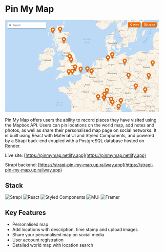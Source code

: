 # Pin My Map

![pin my map](client/public/img/pin_my_map.jpg)

Pin My Map offers users the ability to record places they have visited using the Mapbox API. Users can pin locations on the world map, add notes and photos, as well as share their personalised map page on social networks. It is built using React with Material UI and Styled Components, and powered by a Strapi back-end coupled with a PostgreSQL database hosted on Render.

Live site: [https://pinmymap.netlify.app](https://pinmymap.netlify.app)

Strapi backend: [https://strapi-pin-my-map.up.railway.app](https://strapi-pin-my-map.up.railway.app)

## Stack

![Strapi](https://img.shields.io/badge/strapi-%232E7EEA.svg?style=for-the-badge&logo=strapi&logoColor=white)
![React](https://img.shields.io/badge/react-%2320232a.svg?style=for-the-badge&logo=react&logoColor=%2361DAFB)
![Styled Components](https://img.shields.io/badge/styled--components-DB7093?style=for-the-badge&logo=styled-components&logoColor=white)
![MUI](https://img.shields.io/badge/MUI-%230081CB.svg?style=for-the-badge&logo=mui&logoColor=white)
![Framer](https://img.shields.io/badge/Framer-black?style=for-the-badge&logo=framer&logoColor=blue)

## Key Features

- Personalised map
- Add locations with description, time stamp and upload images
- Share your personalised map on social media
- User account registration
- Detailed world map with location search
